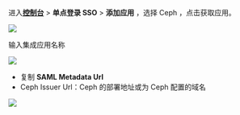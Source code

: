 <IntegrationDetailCard :title="`在 ${$localeConfig.brandName} 中创建应用`">

进入[**控制台**](https://console.authing.cn) > **单点登录 SSO** > **添加应用** ，选择 Ceph ，点击获取应用。

![](~@imagesZhCn/integration/ceph/1-1.png)

输入集成应用名称

![](~@imagesZhCn/integration/ceph/1-2.png)

- 复制 **SAML Metadata Url**
- Ceph Issuer Url：Ceph 的部署地址或为 Ceph 配置的域名

![](~@imagesZhCn/integration/ceph/1-3.png)


</IntegrationDetailCard>
